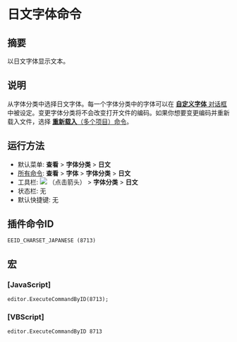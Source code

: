 # 日文字体命令

## 摘要

以日文字体显示文本。

## 说明

从字体分类中选择日文字体。每一个字体分类中的字体可以在 [**自定义字体** 对话框](../../dlg/properties/font/index) 中被设定。变更字体分类将不会改变打开文件的编码。如果你想要变更编码并重新载入文件，选择 [**重新载入**（多个项目）命令](../file/file_reload_defined)。

## 运行方法

- 默认菜单: **查看** \> **字体分类** \> **日文**
- [所有命令](../tools/all_commands): **查看** \> **字体** >
**字体分类** \> **日文**
- 工具栏: ![](../../images/fontpopup..png)
（点击箭头） \> **字体分类** \> **日文**
- 状态栏: 无
- 默认快捷键: 无

## 插件命令ID

```
EEID_CHARSET_JAPANESE (8713)
```

## 宏

### \[JavaScript\]

```
editor.ExecuteCommandByID(8713);
```

### \[VBScript\]

```
editor.ExecuteCommandByID 8713
```
